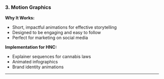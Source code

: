 ### 3. **Motion Graphics**

**Why It Works:**

- Short, impactful animations for effective storytelling
- Designed to be engaging and easy to follow
- Perfect for marketing on social media

**Implementation for HNC:**

- Explainer sequences for cannabis laws
- Animated infographics
- Brand identity animations

---
